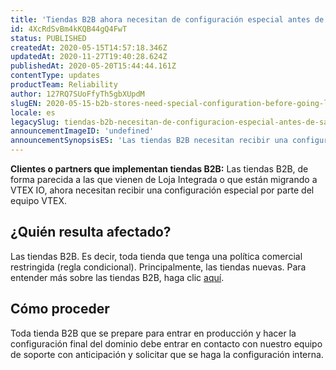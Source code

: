 ```yaml
---
title: 'Tiendas B2B ahora necesitan de configuración especial antes de salir al aire'
id: 4XcRdSvBm4kKQB44gQ4FwT
status: PUBLISHED
createdAt: 2020-05-15T14:57:18.346Z
updatedAt: 2020-11-27T19:40:28.624Z
publishedAt: 2020-05-20T15:44:44.161Z
contentType: updates
productTeam: Reliability
author: 127RQ7SUoFfyTh5gbXUpdM
slugEN: 2020-05-15-b2b-stores-need-special-configuration-before-going-live
locale: es
legacySlug: tiendas-b2b-necesitan-de-configuracion-especial-antes-de-salir-al-aire
announcementImageID: 'undefined'
announcementSynopsisES: 'Las tiendas B2B necesitan recibir una configuración especial por parte del equipo VTEX.'
---
```


__Clientes o partners que implementan tiendas B2B:__ Las tiendas B2B, de forma parecida a las que vienen de Loja Integrada o que están migrando a VTEX IO, ahora necesitan recibir una configuración especial por parte del equipo VTEX.

## ¿Quién resulta afectado?

Las tiendas B2B. Es decir, toda tienda que tenga una política comercial restringida (regla condicional). Principalmente, las tiendas nuevas. Para entender  más sobre las tiendas B2B, haga clic [aquí](/es/tutorial/setting-up-b2b-on-vtex--tutorials_238?locale=pt).


## Cómo proceder

Toda tienda B2B que se prepare para entrar en producción y hacer la configuración final del dominio debe entrar en contacto con nuestro equipo de soporte con anticipación y solicitar que se haga la configuración interna.

